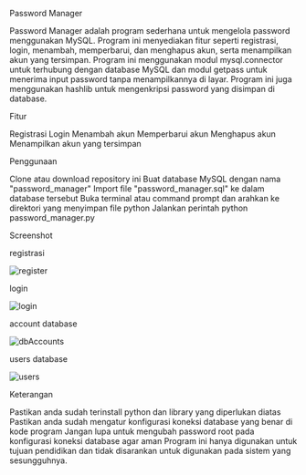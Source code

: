 Password Manager

Password Manager adalah program sederhana untuk mengelola password menggunakan MySQL. Program ini menyediakan fitur seperti registrasi, login, menambah, memperbarui, dan menghapus akun, serta menampilkan akun yang tersimpan. Program ini menggunakan modul mysql.connector untuk terhubung dengan database MySQL dan modul getpass untuk menerima input password tanpa menampilkannya di layar. Program ini juga menggunakan hashlib untuk mengenkripsi password yang disimpan di database.

Fitur

  Registrasi
  Login
  Menambah akun
  Memperbarui akun
  Menghapus akun
  Menampilkan akun yang tersimpan
  
Penggunaan

  Clone atau download repository ini
  Buat database MySQL dengan nama "password_manager"
  Import file "password_manager.sql" ke dalam database tersebut
  Buka terminal atau command prompt dan arahkan ke direktori yang menyimpan file python
  Jalankan perintah python password_manager.py
  
Screenshot

registrasi


  ![register](https://user-images.githubusercontent.com/90265405/212736627-fa025767-2d6e-4f62-ae74-030e61d1c1d1.jpeg)
  
  
login


  ![login](https://user-images.githubusercontent.com/90265405/212736643-912de30f-1b6d-4ec9-a5c0-4cccad67696f.jpeg)
 
 
account database


  ![dbAccounts](https://user-images.githubusercontent.com/90265405/212736679-a639908d-3fc9-49e2-b20a-7e2d66f77c15.jpeg)


users database
 
 
 ![users](https://user-images.githubusercontent.com/90265405/212736693-209c7ae0-e78c-439c-b3f1-f383c8c708ad.jpeg)
  
  
  
  
Keterangan

  Pastikan anda sudah terinstall python dan library yang diperlukan diatas
  Pastikan anda sudah mengatur konfigurasi koneksi database yang benar di kode program
  Jangan lupa untuk mengubah password root pada konfigurasi koneksi database agar aman
  Program ini hanya digunakan untuk tujuan pendidikan dan tidak disarankan untuk digunakan pada sistem yang sesungguhnya.
